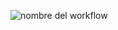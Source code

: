 ![nombre del workflow](https://github.com/Zanderz17/fibonacci_ci/actions/workflows/app-ci.yml/badge.svg)
